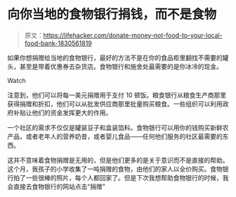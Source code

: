 # 向你当地的食物银行捐钱，而不是食物

> 原文：<https://lifehacker.com/donate-money-not-food-to-your-local-food-bank-1830561819>

如果你想捐赠给当地的食物银行，最好的方法不是在你的食品柜里翻找不需要的罐头，甚至是带着优惠券去杂货店。食物银行和施舍处最需要的是你冰冷的现金。

Watch

注意到，他们可以将每一美元捐赠用于支付 10 顿饭。粮食银行从粮食生产商那里获得捐赠和折扣，他们可以从批发供应商那里批量购买粮食。一些组织可以利用政府补贴让他们的资金发挥更大的作用。

一个社区的需求不仅仅是罐装豆子和盒装馅料。食物银行可以用你的钱购买新鲜农产品，或者老年人的营养奶昔，或者婴儿食品——任何他们服务的社区最需要的东西。

这并不意味着食物捐赠是无用的，但是他们更多的是关于意识而不是直接的帮助。这个月，我孩子的小学收集了一吨捐赠的食物，由他们的家人以全价购买。食物银行拍了一些很棒的照片，每个人都回家了。但是下次我想帮助食物银行的时候，我会直接去食物银行的网站点击“捐赠”
